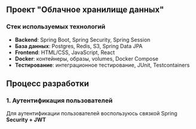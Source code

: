 ## Проект "Облачное хранилище данных"
### Стек используемых технологий
<ul>
<li><b>Backend</b>: Spring Boot, Spring Security, Spring Session</li>
<li><b>База данных</b>: Postgres, Redis, S3, Spring Data JPA</li>
<li><b>Frontend</b>: HTML/CSS, JavaScript, React</li>
<li><b>Docker</b>: контейнеры, образы, volumes, Docker Compose</li>
<li><b>Тестирование</b>: интеграционное тестирование, JUnit, Testcontainers</li>
</ul>

## Процесс разработки
### 1. Аутентификация пользователей
Для аутентификации пользователей воспользуюсь связкой Spring **Security + JWT**

